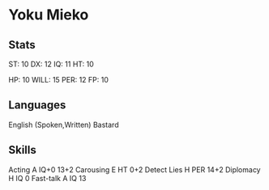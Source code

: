 # Yoku Mieko

## Stats

ST: 10
DX: 12
IQ: 11
HT: 10

HP: 10
WILL: 15
PER: 12
FP: 10

## Languages

English (Spoken,Written)
Bastard

## Skills

Acting      A   IQ+0    13+2
Carousing   E   HT      0+2
Detect Lies H   PER     14+2
Diplomacy   H   IQ      0
Fast-talk   A   IQ      13
